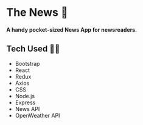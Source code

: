 # The News 📰

#### A handy pocket-sized News App for newsreaders.

## Tech Used 👨‍💻

<ul>
<li> Bootstrap
<li> React
<li> Redux
<li> Axios
<li> CSS
<li> Node.js
<li> Express
<li> News API
<li> OpenWeather API
</ul>
